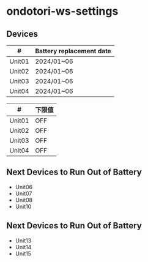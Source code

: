 # ondotori-ws-settings

## Devices

| # | Battery replacement date |
| --- | --- |
| Unit01 | 2024/01~06 |
| Unit02 | 2024/01~06 |
| Unit03 | 2024/01~06 |
| Unit04 | 2024/01~06 |

| # | 下限値 |
| --- | --- |
| Unit01 | OFF |
| Unit02 | OFF |
| Unit03 | OFF |
| Unit04 | OFF |

## Next Devices to Run Out of Battery

- Unit06
- Unit07
- Unit08
- Unit10

## Next Devices to Run Out of Battery

- Unit13
- Unit14
- Unit15
